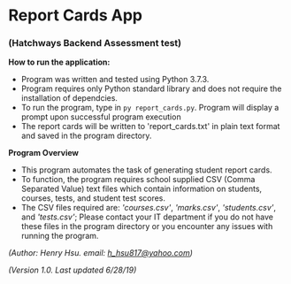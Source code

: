 # Report Cards App
### (Hatchways Backend Assessment test)

**How to run the application:**
- Program was written and tested using Python 3.7.3.
- Program requires only Python standard library and does not require the installation of dependcies.
- To run the program, type in ```py report_cards.py```.  Program will display a prompt upon successful program execution
- The report cards will be written to 'report_cards.txt' in plain text format and saved in the program directory.

**Program Overview**
- This program automates the task of generating student report cards.
- To function, the program requires school supplied CSV (Comma Separated Value) text files which contain information on students, courses, tests, and student test scores.
- The CSV files required are: *'courses.csv'*, *'marks.csv'*, *'students.csv'*, and *'tests.csv'*; Please contact your IT department if you do not have these files in the program directory or you encounter any issues with running the program.

*(Author: Henry Hsu. email: h_hsu817@yahoo.com)*

*(Version 1.0. Last updated 6/28/19)*

